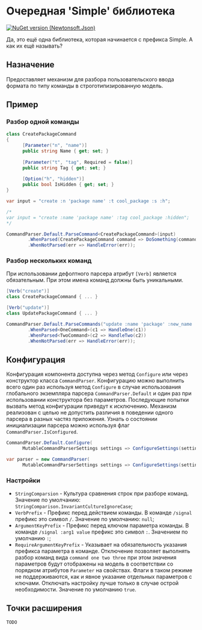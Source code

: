 # Очередная  'Simple' библиотека

[![NuGet version (Newtonsoft.Json)](https://img.shields.io/nuget/v/SimpleCommandParser.svg?style=flat-square)](https://www.nuget.org/packages/SimpleCommandParser/)

Да, это ещё одна библиотека, которая начинается с префикса Simple. А как их ещё называть?

## Назначение
Предоставляет механизм для разбора пользовательского ввода формата по типу команды в строготипизированную модель.

## Пример

### Разбор одной команды

```C#
class CreatePackageCommand
{ 
      [Parameter("n", "name")]
      public string Name { get; set; }
      
      [Parameter("t", "tag", Required = false)]
      public string Tag { get; set; }
      
      [Option("h", "hidden")]
      public bool IsHidden { get; set; }
}

var input = "create :n 'package name' :t cool_package :s :h"; 

/*
var input = "create :name 'package name' :tag cool_package :hidden";
*/

CommandParser.Default.ParseCommand<CreatePackageCommand>(input)
        .WhenParsed(CreatePackageCommand command => DoSomething(command))
        .WhenNotParsed(err => HandleError(err));
```

### Разбор нескольких команд

При использовании дефолтного парсера атрибут `[Verb]` является обязательным. При этом имена команд должны быть уникальными.

```C#
[Verb("create")]
class CreatePackageCommand { ... }

[Verb("update")]
class UpdatePackageCommand { ... }

CommandParser.Default.ParseCommands("update :name 'package' :new_name 'new package'", new [] { typeof(CreatePackageCommand), typeof(UpdatePackageCommand) })
        .WhenParsed<OneCommand>(c1 => HandleOne(c1))
        .WhenParsed<TwoCommand>(c2 => HandleTwo(c2))
        .WhenNotParsed(err => HandleError(err));
```

## Конфигурация

Конфигурация компонента доступна через метод `Configure` или через конструктор класса `CommandParser`. Конфигурацию можно выполнить всего один раз используя метод `Configure` в случае использования глобального экземпляра парсера `CommandParser.Default` и один раз при использовании конструктора без параметров. Последующие попытки вызвать метод конфигурации приведут к исключению. Механизм реализован с целью не допустить различия в поведении одного парсера в разных частяз приложения. Узнать о состоянии инициализации парсера можно используя флаг ```CommandParser.IsConfigured```.

```C#
CommandParser.Default.Configure(
      MutableCommandParserSettings settings => ConfigureSettings(settings));
```
```C#
var parser = new CommandParser(
      MutableCommandParserSettings settings => ConfigureSettings(settings));
```

### Настройки

* `StringComparsion` - Культура сравнения строк при разборе команд. Значение по умолчанию: `StringComparison.InvariantCultureIgnoreCase`;
* `VerbPrefix` - Префикс перед действием команды. В команде `/signal` префикс это символ `/`. Значение по умолчанию: `null`;
* `ArgumentKeyPrefix` - Префикс перед ключом параметра команды. В команде `/signal :arg1 value` префикс это символ `:`. Значением по умолчанию `:`;
* `RequireArgumentKeyPrefix` - Указывает на обязательность указания префикса параметра в команде. Отключение позволяет выполнять разбор команд вида `command one two three` при этом значения параметров будут отображены на модель в соответствии со порядком атрибутов `Parameter` на свойствах. Флаги в таком режиме не поддерживаются, как и явное указание отдельных параметров с ключами. Отключать настройку лучше только в случае острой необходимости. Значение по умолчанию `true`.

## Точки расширения
`TODO`
